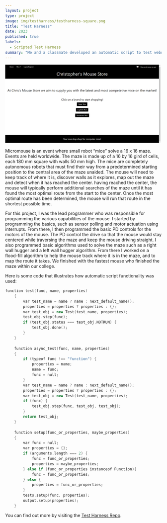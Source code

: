 ```yaml
---
layout: project
type: project
image: img/testharness/testharness-square.png
title: "Test Harness"
date: 2023
published: true
labels:
  - Scripted Test Harness
summary: "Me and a classmate developed an automatic script to test website functionality."
---
```


<div class="text-center p-4">
  <img width="500px" src="../img/MouseShop/landing.png" class="img-thumbnail" >
</div>

Micromouse is an event where small robot “mice” solve a 16 x 16 maze.  Events are held worldwide.  The maze is made up of a 16 by 16 gird of cells, each 180 mm square with walls 50 mm high.  The mice are completely autonomous robots that must find their way from a predetermined starting position to the central area of the maze unaided.  The mouse will need to keep track of where it is, discover walls as it explores, map out the maze and detect when it has reached the center.  having reached the center, the mouse will typically perform additional searches of the maze until it has found the most optimal route from the start to the center.  Once the most optimal route has been determined, the mouse will run that route in the shortest possible time.

For this project, I was the lead programmer who was responsible for programming the various capabilities of the mouse.  I started by programming the basics, such as sensor polling and motor actuation using interrupts.  From there, I then programmed the basic PD controls for the motors of the mouse.  The PD control the drive so that the mouse would stay centered while traversing the maze and keep the mouse driving straight.  I also programmed basic algorithms used to solve the maze such as a right wall hugger and a left wall hugger algorithm.  From there I worked on a flood-fill algorithm to help the mouse track where it is in the maze, and to map the route it takes.  We finished with the fastest mouse who finished the maze within our college.

Here is some code that illustrates how automatic script functionality was used:

```cpp
function test(func, name, properties)
    {
        var test_name = name ? name : next_default_name();
        properties = properties ? properties : {};
        var test_obj = new Test(test_name, properties);
        test_obj.step(func);
        if (test_obj.status === test_obj.NOTRUN) {
            test_obj.done();
        }
    }

    function async_test(func, name, properties)
    {
        if (typeof func !== "function") {
            properties = name;
            name = func;
            func = null;
        }
        var test_name = name ? name : next_default_name();
        properties = properties ? properties : {};
        var test_obj = new Test(test_name, properties);
        if (func) {
            test_obj.step(func, test_obj, test_obj);
        }
        return test_obj;
    }

    function setup(func_or_properties, maybe_properties)
    {
        var func = null;
        var properties = {};
        if (arguments.length === 2) {
            func = func_or_properties;
            properties = maybe_properties;
        } else if (func_or_properties instanceof Function){
            func = func_or_properties;
        } else {
            properties = func_or_properties;
        }
        tests.setup(func, properties);
        output.setup(properties);
    }

```

You can find out more by visiting the [Test Harness Repo](https://github.com/citycoding/ITM353_S23_repo).
